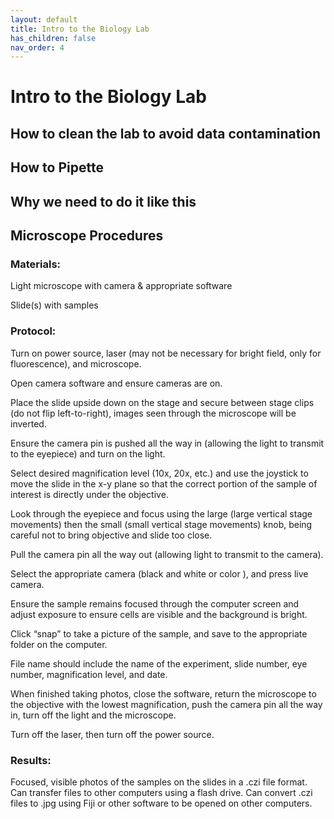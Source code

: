 ```yaml
---
layout: default
title: Intro to the Biology Lab
has_children: false
nav_order: 4
---
```


# Intro to the Biology Lab

## How to clean the lab to avoid data contamination

## How to Pipette

## Why we need to do it like this

## Microscope Procedures

### Materials:

Light microscope with camera & appropriate software

Slide(s) with samples

### Protocol:

Turn on power source, laser (may not be necessary for bright field, only for fluorescence), and microscope.

Open camera software and ensure cameras are on.

Place the slide upside down on the stage and secure between stage clips (do not flip left-to-right), images seen through the microscope will be inverted.

Ensure the camera pin is pushed all the way in (allowing the light to transmit to the eyepiece) and turn on the light.

Select desired magnification level (10x, 20x, etc.) and use the joystick to move the slide in the x-y plane so that the correct portion of the sample of interest is directly under the objective.

Look through the eyepiece and focus using the large (large vertical stage movements) then the small (small vertical stage movements) knob, being careful not to bring objective and slide too close.

Pull the camera pin all the way out (allowing light to transmit to the camera).

Select the appropriate camera (black and white or color ), and press live camera.

Ensure the sample remains focused through the computer screen and adjust exposure to ensure cells are visible and the background is bright.

Click “snap” to take a picture of the sample, and save to the appropriate folder on the computer.

File name should include the name of the experiment, slide number, eye number, magnification level, and date.

When finished taking photos, close the software, return the microscope to the objective with the lowest magnification, push the camera pin all the way in, turn off the light and the microscope.

Turn off the laser, then turn off the power source.



### Results:

Focused, visible photos of the samples on the slides in a .czi file format. Can transfer files to other computers using a flash drive. Can convert .czi files to .jpg using Fiji or other software to be opened on other computers.





